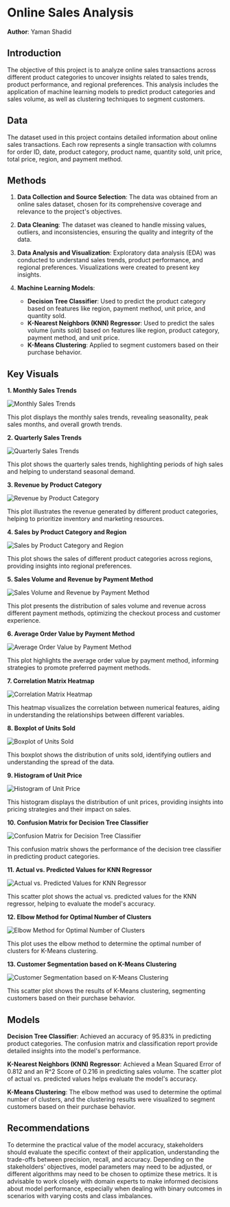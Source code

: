 # Online Sales Analysis

**Author**: Yaman Shadid

## Introduction

The objective of this project is to analyze online sales transactions across different product categories to uncover insights related to sales trends, product performance, and regional preferences. This analysis includes the application of machine learning models to predict product categories and sales volume, as well as clustering techniques to segment customers.

## Data

The dataset used in this project contains detailed information about online sales transactions. Each row represents a single transaction with columns for order ID, date, product category, product name, quantity sold, unit price, total price, region, and payment method.

## Methods

1. **Data Collection and Source Selection**: The data was obtained from an online sales dataset, chosen for its comprehensive coverage and relevance to the project's objectives.

2. **Data Cleaning**: The dataset was cleaned to handle missing values, outliers, and inconsistencies, ensuring the quality and integrity of the data.

3. **Data Analysis and Visualization**: Exploratory data analysis (EDA) was conducted to understand sales trends, product performance, and regional preferences. Visualizations were created to present key insights.

4. **Machine Learning Models**:
    - **Decision Tree Classifier**: Used to predict the product category based on features like region, payment method, unit price, and quantity sold.
    - **K-Nearest Neighbors (KNN) Regressor**: Used to predict the sales volume (units sold) based on features like region, product category, payment method, and unit price.
    - **K-Means Clustering**: Applied to segment customers based on their purchase behavior.

## Key Visuals

**1. Monthly Sales Trends**

![Monthly Sales Trends](https://github.com/Yaman-Shadid/Online-Sales/blob/main/Visuals/Monthly%20Sales%20Trends.png)

This plot displays the monthly sales trends, revealing seasonality, peak sales months, and overall growth trends.

**2. Quarterly Sales Trends**

![Quarterly Sales Trends](https://github.com/Yaman-Shadid/Online-Sales/blob/main/Visuals/Quarterly%20Sales%20Trend.png)

This plot shows the quarterly sales trends, highlighting periods of high sales and helping to understand seasonal demand.

**3. Revenue by Product Category**

![Revenue by Product Category](https://github.com/Yaman-Shadid/Online-Sales/blob/main/Visuals/Revenue%20by%20Product%20Category.png)

This plot illustrates the revenue generated by different product categories, helping to prioritize inventory and marketing resources.

**4. Sales by Product Category and Region**

![Sales by Product Category and Region](https://github.com/Yaman-Shadid/Online-Sales/blob/main/Visuals/Sales%20by%20Product%20Category%20and%20Region.png)

This plot shows the sales of different product categories across regions, providing insights into regional preferences.

**5. Sales Volume and Revenue by Payment Method**

![Sales Volume and Revenue by Payment Method](https://github.com/Yaman-Shadid/Online-Sales/blob/main/Visuals/Sales%20Volume%20and%20Revenue%20by%20Payment%20Method.png)

This plot presents the distribution of sales volume and revenue across different payment methods, optimizing the checkout process and customer experience.

**6. Average Order Value by Payment Method**

![Average Order Value by Payment Method](https://github.com/Yaman-Shadid/Online-Sales/blob/main/Visuals/Average%20Order%20Value%20by%20Payment%20Method.png)

This plot highlights the average order value by payment method, informing strategies to promote preferred payment methods.

**7. Correlation Matrix Heatmap**

![Correlation Matrix Heatmap](https://github.com/Yaman-Shadid/Online-Sales/blob/main/Visuals/Correlation%20Matrix%20Heatmap.png)

This heatmap visualizes the correlation between numerical features, aiding in understanding the relationships between different variables.

**8. Boxplot of Units Sold**

![Boxplot of Units Sold](https://github.com/Yaman-Shadid/Online-Sales/blob/main/Visuals/Boxplot%20of%20Units%20Sold.png)

This boxplot shows the distribution of units sold, identifying outliers and understanding the spread of the data.

**9. Histogram of Unit Price**

![Histogram of Unit Price](https://github.com/Yaman-Shadid/Online-Sales/blob/main/Visuals/Histogram%20of%20Unit%20Price.png)

This histogram displays the distribution of unit prices, providing insights into pricing strategies and their impact on sales.

**10. Confusion Matrix for Decision Tree Classifier**

![Confusion Matrix for Decision Tree Classifier](https://github.com/Yaman-Shadid/Online-Sales/blob/main/Visuals/Confusion%20Matrix%20for%20Decision%20Tree%20Classifier.png)

This confusion matrix shows the performance of the decision tree classifier in predicting product categories.

**11. Actual vs. Predicted Values for KNN Regressor**

![Actual vs. Predicted Values for KNN Regressor](https://github.com/Yaman-Shadid/Online-Sales/blob/main/Visuals/Actual%20vs.%20Predicted%20Values%20for%20KNN%20Regressor.png)

This scatter plot shows the actual vs. predicted values for the KNN regressor, helping to evaluate the model's accuracy.

**12. Elbow Method for Optimal Number of Clusters**

![Elbow Method for Optimal Number of Clusters](https://github.com/Yaman-Shadid/Online-Sales/blob/main/Visuals/Elbow%20Method%20for%20Optimal%20Number%20of%20Clusters.png)

This plot uses the elbow method to determine the optimal number of clusters for K-Means clustering.

**13. Customer Segmentation based on K-Means Clustering**

![Customer Segmentation based on K-Means Clustering](https://github.com/Yaman-Shadid/Online-Sales/blob/main/Visuals/Customer%20Segmentation%20based%20on%20K-Means%20Clustering.png)

This scatter plot shows the results of K-Means clustering, segmenting customers based on their purchase behavior.

## Models

**Decision Tree Classifier**: Achieved an accuracy of 95.83% in predicting product categories. The confusion matrix and classification report provide detailed insights into the model's performance.

**K-Nearest Neighbors (KNN) Regressor**: Achieved a Mean Squared Error of 0.812 and an R^2 Score of 0.216 in predicting sales volume. The scatter plot of actual vs. predicted values helps evaluate the model's accuracy.

**K-Means Clustering**: The elbow method was used to determine the optimal number of clusters, and the clustering results were visualized to segment customers based on their purchase behavior.

## Recommendations

To determine the practical value of the model accuracy, stakeholders should evaluate the specific context of their application, understanding the trade-offs between precision, recall, and accuracy. Depending on the stakeholders' objectives, model parameters may need to be adjusted, or different algorithms may need to be chosen to optimize these metrics. It is advisable to work closely with domain experts to make informed decisions about model performance, especially when dealing with binary outcomes in scenarios with varying costs and class imbalances.
